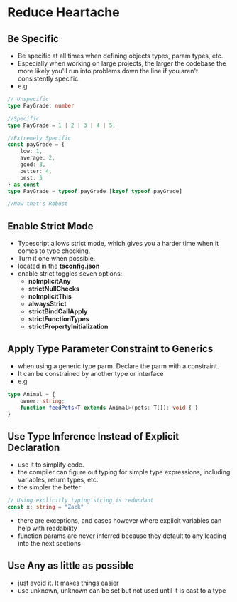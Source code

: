 # Reduce Heartache

## Be Specific
-   Be specific at all times when defining objects types, param types, etc..
-   Especially when working on large projects, the larger the codebase the more likely you'll run into problems down the line if you aren't consistently specific.
-   e.g
```typescript   
// Unspecific
type PayGrade: number

//Specific
type PayGrade = 1 | 2 | 3 | 4 | 5;

//Extremely Specific
const payGrade = {
    low: 1,
    average: 2, 
    good: 3, 
    better: 4,
    best: 5
} as const
type PayGrade = typeof payGrade [keyof typeof payGrade]

//Now that's Robust
```

## Enable Strict Mode
- Typescript allows strict mode, which gives you a harder time when it comes to type checking.
- Turn it one when possible. 
- located in the **tsconfig.json**
- enable strict toggles seven options:
  - **noImplicitAny**
  - **strictNullChecks**
  - **noImplicitThis**
  - **alwaysStrict**
  - **strictBindCallApply**
  - **strictFunctionTypes**
  - **strictPropertyInitialization**

## Apply Type Parameter Constraint to Generics
- when using a generic type parm. Declare the parm with a constraint. 
- It can be constrained by another type or interface
- e.g
```typescript   
type Animal = {
    owner: string;
    function feedPets<T extends Animal>(pets: T[]): void { }
}
```

## Use Type Inference Instead of Explicit Declaration
- use it to simplify code.
- the compiler can figure out typing for simple type expressions, including variables, return types, etc.
- the simpler the better
```typescript   
// Using explicitly typing string is redundant
const x: string = "Zack"
```

- there are exceptions, and cases however where explicit variables can help with readability
- function params are never inferred because they default to any leading into the next sections

## Use Any as little as possible
- just avoid it. It makes things easier
- use unknown, unknown can be set but not used until it is cast to a type






